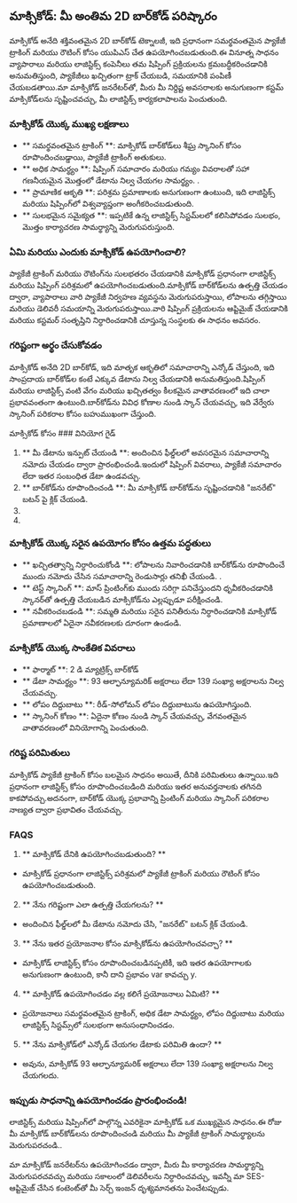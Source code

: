 ## మాక్సికోడ్: మీ అంతిమ 2D బార్‌కోడ్ పరిష్కారం

మాక్సికోడ్ అనేది శక్తివంతమైన 2D బార్‌కోడ్ టెక్నాలజీ, ఇది ప్రధానంగా సమర్థవంతమైన ప్యాకేజీ ట్రాకింగ్ మరియు రౌటింగ్ కోసం యుపిఎస్ చేత ఉపయోగించబడుతుంది.ఈ వినూత్న సాధనం వ్యాపారాలు మరియు లాజిస్టిక్స్ కంపెనీలు తమ షిప్పింగ్ ప్రక్రియలను క్రమబద్ధీకరించడానికి అనుమతిస్తుంది, ప్యాకేజీలు ఖచ్చితంగా ట్రాక్ చేయబడి, సమయానికి పంపిణీ చేయబడతాయి.మా మాక్సికోడ్ జనరేటర్‌తో, మీరు మీ నిర్దిష్ట అవసరాలకు అనుగుణంగా కస్టమ్ మాక్సికోడ్‌లను సృష్టించవచ్చు, మీ లాజిస్టిక్స్ కార్యకలాపాలను పెంచుతుంది.

### మాక్సికోడ్ యొక్క ముఖ్య లక్షణాలు

- ** సమర్థవంతమైన ట్రాకింగ్ **: మాక్సికోడ్ బార్‌కోడ్‌లు శీఘ్ర స్కానింగ్ కోసం రూపొందించబడ్డాయి, ప్యాకేజీ ట్రాకింగ్ అతుకులు.
- ** అధిక సామర్థ్యం **: షిప్పింగ్ సమాచారం మరియు గమ్యం వివరాలతో సహా గణనీయమైన మొత్తంలో డేటాను నిల్వ చేయగల సామర్థ్యం.
.
- ** ప్రామాణిక ఆకృతి **: పరిశ్రమ ప్రమాణాలకు అనుగుణంగా ఉంటుంది, ఇది లాజిస్టిక్స్ మరియు షిప్పింగ్‌లో విశ్వవ్యాప్తంగా అంగీకరించబడుతుంది.
- ** సులభమైన సమైక్యత **: ఇప్పటికే ఉన్న లాజిస్టిక్స్ సిస్టమ్‌లలో కలిసిపోవడం సులభం, మొత్తం కార్యాచరణ సామర్థ్యాన్ని మెరుగుపరుస్తుంది.

### ఏమి మరియు ఎందుకు మాక్సికోడ్ ఉపయోగించాలి?

ప్యాకేజీ ట్రాకింగ్ మరియు రౌటింగ్‌ను సులభతరం చేయడానికి మాక్సికోడ్ ప్రధానంగా లాజిస్టిక్స్ మరియు షిప్పింగ్ పరిశ్రమలో ఉపయోగించబడుతుంది.మాక్సికోడ్ బార్‌కోడ్‌లను ఉత్పత్తి చేయడం ద్వారా, వ్యాపారాలు వారి ప్యాకేజీ నిర్వహణ వ్యవస్థను మెరుగుపరుస్తాయి, లోపాలను తగ్గిస్తాయి మరియు డెలివరీ సమయాన్ని మెరుగుపరుస్తాయి.వారి షిప్పింగ్ ప్రక్రియలను ఆప్టిమైజ్ చేయడానికి మరియు కస్టమర్ సంతృప్తిని నిర్ధారించడానికి చూస్తున్న సంస్థలకు ఈ సాధనం అవసరం.

### గరిష్టంగా అర్థం చేసుకోవడం

మాక్సికోడ్ అనేది 2D బార్‌కోడ్, ఇది మాతృక ఆకృతిలో సమాచారాన్ని ఎన్కోడ్ చేస్తుంది, ఇది సాంప్రదాయ బార్‌కోడ్‌ల కంటే ఎక్కువ డేటాను నిల్వ చేయడానికి అనుమతిస్తుంది.షిప్పింగ్ మరియు లాజిస్టిక్స్ వంటి వేగం మరియు ఖచ్చితత్వం కీలకమైన వాతావరణంలో ఇది చాలా ప్రభావవంతంగా ఉంటుంది.బార్‌కోడ్‌ను వివిధ కోణాల నుండి స్కాన్ చేయవచ్చు, ఇది వేర్వేరు స్కానింగ్ పరికరాల కోసం బహుముఖంగా చేస్తుంది.

మాక్సికోడ్ కోసం ### వినియోగ గైడ్

1. ** మీ డేటాను ఇన్పుట్ చేయండి **: అందించిన ఫీల్డ్‌లలో అవసరమైన సమాచారాన్ని నమోదు చేయడం ద్వారా ప్రారంభించండి.ఇందులో షిప్పింగ్ వివరాలు, ప్యాకేజీ సమాచారం లేదా ఇతర సంబంధిత డేటా ఉండవచ్చు.
2. ** బార్‌కోడ్‌ను రూపొందించండి **: మీ మాక్సికోడ్ బార్‌కోడ్‌ను సృష్టించడానికి "జనరేట్" బటన్ పై క్లిక్ చేయండి.
3.
4.

### మాక్సికోడ్ యొక్క సరైన ఉపయోగం కోసం ఉత్తమ పద్ధతులు

- ** ఖచ్చితత్వాన్ని నిర్ధారించుకోండి **: లోపాలను నివారించడానికి బార్‌కోడ్‌ను రూపొందించే ముందు నమోదు చేసిన సమాచారాన్ని రెండుసార్లు తనిఖీ చేయండి.
.
- ** టెస్ట్ స్కానింగ్ **: మాస్ ప్రింటింగ్‌కు ముందు సరిగ్గా పనిచేస్తుందని ధృవీకరించడానికి స్కానర్‌తో ఉత్పత్తి చేయబడిన మాక్సికోడ్‌ను ఎల్లప్పుడూ పరీక్షించండి.
- ** నవీకరించబడండి **: సమ్మతి మరియు సరైన పనితీరును నిర్ధారించడానికి మాక్సికోడ్ ప్రమాణాలలో ఏదైనా నవీకరణలకు దూరంగా ఉండండి.

### మాక్సికోడ్ యొక్క సాంకేతిక వివరాలు

- ** ఫార్మాట్ **: 2 డి మ్యాట్రిక్స్ బార్‌కోడ్
- ** డేటా సామర్థ్యం **: 93 ఆల్ఫాన్యూమరిక్ అక్షరాలు లేదా 139 సంఖ్యా అక్షరాలను నిల్వ చేయవచ్చు.
- ** లోపం దిద్దుబాటు **: రీడ్-సోలోమన్ లోపం దిద్దుబాటును ఉపయోగిస్తుంది.
- ** స్కానింగ్ కోణం **: ఏదైనా కోణం నుండి స్కాన్ చేయవచ్చు, వేగవంతమైన వాతావరణంలో వినియోగాన్ని పెంచుతుంది.

### గరిష్ట పరిమితులు

మాక్సికోడ్ ప్యాకేజీ ట్రాకింగ్ కోసం బలమైన సాధనం అయితే, దీనికి పరిమితులు ఉన్నాయి.ఇది ప్రధానంగా లాజిస్టిక్స్ కోసం రూపొందించబడింది మరియు ఇతర అనువర్తనాలకు తగినది కాకపోవచ్చు.అదనంగా, బార్‌కోడ్ యొక్క ప్రభావాన్ని ప్రింటింగ్ మరియు స్కానింగ్ పరికరాల నాణ్యత ద్వారా ప్రభావితం చేయవచ్చు.

### FAQS

1. ** మాక్సికోడ్ దేనికి ఉపయోగించబడుతుంది? **
- మాక్సికోడ్ ప్రధానంగా లాజిస్టిక్స్ పరిశ్రమలో ప్యాకేజీ ట్రాకింగ్ మరియు రౌటింగ్ కోసం ఉపయోగించబడుతుంది.

2. ** నేను గరిష్టంగా ఎలా ఉత్పత్తి చేయగలను? **
- అందించిన ఫీల్డ్‌లలో మీ డేటాను నమోదు చేసి, "జనరేట్" బటన్ క్లిక్ చేయండి.

3. ** నేను ఇతర ప్రయోజనాల కోసం మాక్సికోడ్‌ను ఉపయోగించవచ్చా? **
- మాక్సికోడ్ లాజిస్టిక్స్ కోసం రూపొందించబడినప్పటికీ, ఇది ఇతర ఉపయోగాలకు అనుగుణంగా ఉంటుంది, కానీ దాని ప్రభావం var కావచ్చు y.

4. ** మాక్సికోడ్ ఉపయోగించడం వల్ల కలిగే ప్రయోజనాలు ఏమిటి? **
- ప్రయోజనాలు సమర్థవంతమైన ట్రాకింగ్, అధిక డేటా సామర్థ్యం, ​​లోపం దిద్దుబాటు మరియు లాజిస్టిక్స్ సిస్టమ్స్‌లో సులభంగా అనుసంధానించడం.

5. ** నేను మాక్సికోడ్‌లో ఎన్కోడ్ చేయగల డేటాకు పరిమితి ఉందా? **
- అవును, మాక్సికోడ్ 93 ఆల్ఫాన్యూమరిక్ అక్షరాలు లేదా 139 సంఖ్యా అక్షరాలను నిల్వ చేయగలదు.

### ఇప్పుడు సాధనాన్ని ఉపయోగించడం ప్రారంభించండి!

లాజిస్టిక్స్ మరియు షిప్పింగ్‌లో పాల్గొన్న ఎవరికైనా మాక్సికోడ్ ఒక ముఖ్యమైన సాధనం.ఈ రోజు మీ మాక్సికోడ్ బార్‌కోడ్‌లను రూపొందించండి మరియు మీ ప్యాకేజీ ట్రాకింగ్ సామర్థ్యాలను మెరుగుపరచండి..

మా మాక్సికోడ్ జనరేటర్‌ను ఉపయోగించడం ద్వారా, మీరు మీ కార్యాచరణ సామర్థ్యాన్ని మెరుగుపరచవచ్చు మరియు సకాలంలో డెలివరీలను నిర్ధారించవచ్చు, ఇవన్నీ మా SES- ఆప్టిమైజ్ చేసిన కంటెంట్‌తో మీ సెర్చ్ ఇంజన్ దృశ్యమానతను పెంచేటప్పుడు.